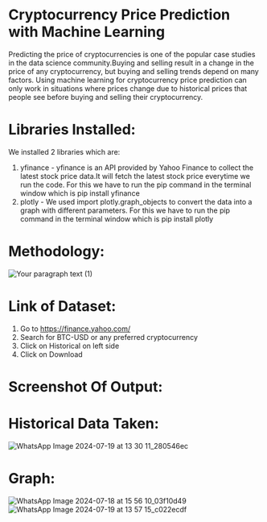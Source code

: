 # Cryptocurrency Price Prediction with Machine Learning
Predicting the price of cryptocurrencies is one of the popular case studies in the data science community.Buying and selling result in a change in the price of any cryptocurrency, but buying and selling trends depend on many factors. Using machine learning for cryptocurrency price prediction can only work in situations where prices change due to historical prices that people see before buying and selling their cryptocurrency. 
# Libraries Installed:
We installed 2 libraries which are:
1) yfinance -  yfinance is an API provided by Yahoo Finance to collect the latest stock price data.It will fetch the latest stock price everytime we run the code.
For this we have to run the pip command in the terminal window which is
pip install yfinance
2) plotly - We used import plotly.graph_objects to convert the data into a graph with different parameters.
For this we have to run the pip command in the terminal window which is
pip install plotly
# Methodology:
![Your paragraph text (1)](https://github.com/user-attachments/assets/df79ea4b-96f7-45bf-96b9-eaf9a86b85a1)
# Link of Dataset:
1) Go to https://finance.yahoo.com/
2) Search for BTC-USD or any preferred cryptocurrency
3) Click on Historical on left side
4) Click on Download 
# Screenshot Of Output:
# Historical Data Taken:
![WhatsApp Image 2024-07-19 at 13 30 11_280546ec](https://github.com/user-attachments/assets/ddf554ca-3b7a-4cb8-8621-56e7e6b0ef80)

# Graph:
![WhatsApp Image 2024-07-18 at 15 56 10_03f10d49](https://github.com/user-attachments/assets/012cbb48-732b-4e67-861a-3919bd80a348)
![WhatsApp Image 2024-07-19 at 13 57 15_c022ecdf](https://github.com/user-attachments/assets/f669c719-e0af-480d-bbdb-72c4da34ff98)
